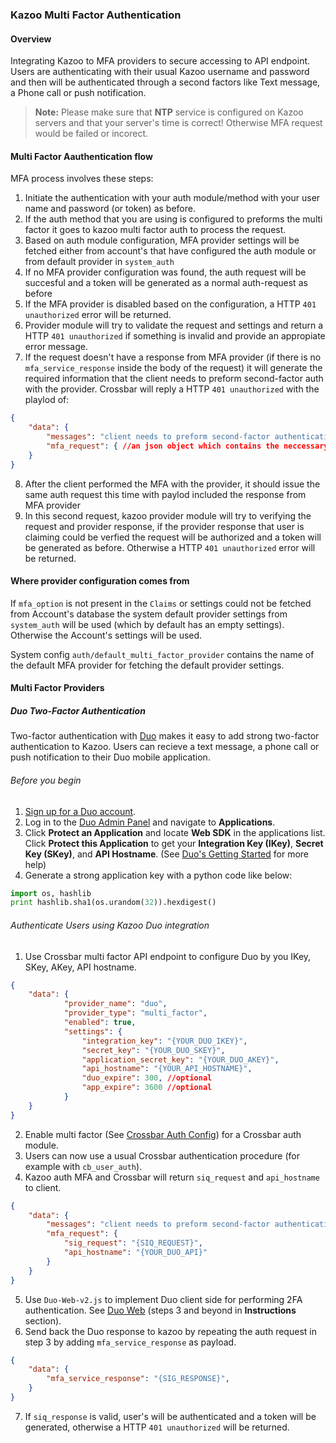 ### Kazoo Multi Factor Authentication

#### Overview

Integrating Kazoo to MFA providers to secure accessing to API endpoint. Users are authenticating with their usual Kazoo username and password and then will be authenticated through a second factors like Text message, a Phone call or push notification.

> **Note:** Please make sure that **NTP** service is configured on Kazoo servers and that your server's time is correct! Otherwise MFA request would be failed or incorect.

#### Multi Factor Aauthentication flow

MFA process involves these steps:

1. Initiate the authentication with your auth module/method with your user name and password (or token) as before.
2. If the auth method that you are using is configured to preforms the multi factor it goes to kazoo multi factor auth to process the request.
3. Based on auth module configuration, MFA provider settings will be fetched either from account's that have configured the auth module or from default provider in `system_auth`
4. If no MFA provider configuration was found, the auth request will be succesful and a token will be generated as a normal auth-request as before
5. If the MFA provider is disabled based on the configuration, a HTTP `401 unauthorized` error will be returned.
6. Provider module will try to validate the request and settings and return a HTTP `401 unauthorized` if something is invalid and provide an appropiate error message.
7. If the request doesn't have a response from MFA provider (if there is no `mfa_service_response` inside the body of the request) it will generate the required information that the client needs to preform second-factor auth with the provider. Crossbar will reply a HTTP `401 unauthorized` with the playlod of:
```json
{
    "data": {
        "messages": "client needs to preform second-factor authentication",
        "mfa_request": { //an json object which contains the neccessary information for performing the MFA with provider}
    }
}
```
8. After the client performed the MFA with the provider, it should issue the same auth request this time with paylod included the response from MFA provider
9. In this second request, kazoo provider module will try to verifying the request and provider response, if the provider response that user is claiming could be verfied the request will be authorized and a token will be generated as before. Otherwise a HTTP `401 unauthorized` error will be returned.

#### Where provider configuration comes from

If `mfa_option` is not present in the `Claims` or settings could not be fetched from Account's database the system default provider settings from `system_auth` will be used (which by default has an empty settings).
Otherwise the Account's settings will be used.

System config `auth/default_multi_factor_provider` contains the name of the default MFA provider for fetching the default provider settings.

#### Multi Factor Providers

##### Duo Two-Factor Authentication

Two-factor authentication with [Duo](https://duo.com/) makes it easy to add strong two-factor authentication to Kazoo. Users can recieve a text message, a phone call or push notification to their Duo mobile application.

###### Before you begin

1. [Sign up for a Duo account](https://signup.duo.com/).
2. Log in to the [Duo Admin Panel](https://admin.duosecurity.com/) and navigate to **Applications**.
3. Click **Protect an Application** and locate **Web SDK** in the applications list. Click **Protect this Application** to get your **Integration Key (IKey)**, **Secret Key (SKey)**, and **API Hostname**. (See [Duo's Getting Started](https://duo.com/docs/getting_started) for more help)
4. Generate a strong application key with a python code like below:

```python
import os, hashlib
print hashlib.sha1(os.urandom(32)).hexdigest()
```

###### Authenticate Users using Kazoo Duo integration

1. Use Crossbar multi factor API endpoint to configure Duo by you IKey, SKey, AKey, API hostname.
```json
{
    "data": {
            "provider_name": "duo",
            "provider_type": "multi_factor",
            "enabled": true,
            "settings": {
                "integration_key": "{YOUR_DUO_IKEY}",
                "secret_key": "{YOUR_DUO_SKEY}",
                "application_secret_key": "{YOUR_DUO_AKEY}",
                "api_hostname": "{YOUR_API_HOSTNAME}",
                "duo_expire": 300, //optional
                "app_expire": 3600 //optional
            }
    }
}
```
2. Enable multi factor (See [Crossbar Auth Config](../../../applications/crossbar/doc/multi_factor.md)) for a Crossbar auth module.
3. Users can now use a usual Crossbar authentication procedure (for example with `cb_user_auth`).
4. Kazoo auth MFA and Crossbar will return `siq_request` and `api_hostname` to client.
```json
{
    "data": {
        "messages": "client needs to preform second-factor authentication",
        "mfa_request": {
            "sig_request": "{SIQ_REQUEST}",
            "api_hostname": "{YOUR_DUO_API}"
        }
    }
}
```
5. Use `Duo-Web-v2.js` to implement Duo client side for performing 2FA authentication. See [Duo Web](https://duo.com/docs/duoweb) (steps 3 and beyond in **Instructions** section).
6. Send back the Duo response to kazoo by repeating the auth request in step 3 by adding `mfa_service_response` as payload.
```json
{
    "data": {
        "mfa_service_response": "{SIG_RESPONSE}",
    }
}
```
7. If `siq_response` is valid, user's will be authenticated and a token will be generated, otherwise a HTTP `401 unauthorized` will be returned.
